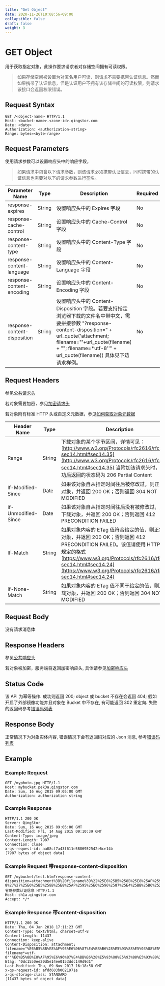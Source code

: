 ```yaml
---
title: "Get Object"
date: 2020-11-26T10:08:56+09:00
collapsible: false
draft: false
weight: 3
---
```


# GET Object

用于获取指定对象，此操作要求请求者对存储空间拥有可读权限。

> 如果存储空间被设置为对匿名用户可读，则请求不需要携带认证信息。然而如果携带了认证信息，但是认证用户不拥有该存储空间的可读权限，则请求该接口会返回权限错误。

## Request Syntax

```http
GET /<object-name> HTTP/1.1
Host: <bucket-name>.<zone-id>.qingstor.com
Date: <date>
Authorization: <authorization-string>
Range: bytes=<byte-range>
```

## Request Parameters

使用请求参数可以设置响应头中的响应字段。

> 如果请求中包含以下请求参数，则该请求必须携带认证信息，同时携带的认证信息也需要对以下的请求参数进行签名。

| Parameter Name | Type | Description | Required |
| --- | --- | --- | --- |
| response-expires | String | 设置响应头中的 Expires 字段 | No |
| response-cache-control | String | 设置响应头中的 Cache-Control 字段 | No |
| response-content-type | String | 设置响应头中的 Content-Type 字段 | No |
| response-content-language | String | 设置响应头中的 Content-Language 字段 | No |
| response-content-encoding | String | 设置响应头中的 Content-Encoding 字段 | No |
| response-content-disposition | String | 设置响应头中的 Content-Disposition 字段。若要支持指定浏览器下载的文件名中带中文，需要拼接参数 "?response-content-disposition=" + url_quote('attachment; filename="'+url_quote(filename) + "\"; filename=*utf-8''" + url_quote(filename)) 具体见下边请求样例。 | No |

## Request Headers

参见[公共请求头](../../common_header/)

若对象需要加密，参见[加密请求头](../../common/encryption/#加密请求头)

若对象附有标准 HTTP 头或自定义元数据，参见[如何获取对象元数据](../../metadata/)

| Header Name | Type | Description | Required |
| --- | --- | --- | --- |
| Range | String | 下载对象的某个字节区间，详情可见：[http://www.w3.org/Protocols/rfc2616/rfc2616-sec14.html#sec14.35](http://www.w3.org/Protocols/rfc2616/rfc2616-sec14.html#sec14.35) 当附加该请求头时，处理成功后返回的状态码为 206 Partial Content | No |
| If-Modified-Since | Date | 如果该对象自从指定时间往后被修改过，则正常下载对象，并返回 200 OK；否则返回 304 NOT MODIFIED | No |
| If-Unmodified-Since | Date | 如果该对象自从指定时间往后没有被修改过，则正常下载对象，并返回 200 OK；否则返回 412 PRECONDITION FAILED | No |
| If-Match | String | 如果对象内容的 ETag 值符合给定的值，则正常下载对象，并返回 200 OK；否则返回 412 PRECONDITION FAILED。该值请使用 HTTP 规范所规定的格式 [https://www.w3.org/Protocols/rfc2616/rfc2616-sec14.html#sec14.24](https://www.w3.org/Protocols/rfc2616/rfc2616-sec14.html#sec14.24) | No |
| If-None-Match | String | 如果对象内容的 ETag 值不同于给定的值，则正常下载对象，并返回 200 OK；否则返回 304 NOT MODIFIED | No |

## Request Body

没有请求消息体

## Response Headers

参见[公共响应头](../../common_header/)

若对象被加密，服务端将返回加密响应头, 具体请参见[加密响应头](../../common/encryption/#加密响应头)

## Status Code

该 API 为幂等操作. 成功则返回 200; object 或 bucket 不存在会返回 404; 假如开启了外部镜像功能并且对象在 Bucket 中不存在, 有可能返回 302 重定向. 失败的返回码参考[错误码列表](../../error_code/)

## Response Body

正常情况下为对象实体内容, 错误情况下会有返回码对应的 Json 消息, 参考[错误码列表](../../error_code/)

## Example

### Example Request

```http
GET /myphoto.jpg HTTP/1.1
Host: mybucket.pek3a.qingstor.com
Date: Sun, 16 Aug 2015 09:05:00 GMT
Authorization: authorization string
```

### Example Response

```http
HTTP/1.1 200 OK
Server: QingStor
Date: Sun, 16 Aug 2015 09:05:00 GMT
Last-Modified: Fri, 14 Aug 2015 09:10:39 GMT
Content-Type: image/jpeg
Content-Length: 7987
Connection: close
x-qs-request-id: aa08cf7a43f611e5886952542e6ce14b
[7987 bytes of object data]
```

### Example Request 带response-content-disposition

```http
GET /mybucket/test.htm?response-content-disposition=attachment%3B%20filename%3D%22%25E6%25B5%258B%25E8%25AF%2595%25E6%2596%2587%25E4%25BB%25B6%2528%25E5%2593%2588%25E5%2593%2588%25E5%2593%2588%2529.txt%22%3B%20filename%2A%3Dutf-8%27%27%25E6%25B5%258B%25E8%25AF%2595%25E6%2596%2587%25E4%25BB%25B6%2528%25E5%2593%2588%25E5%2593%2588%25E5%2593%2588%2529.txt&省略参数认证信息 HTTP/1.1
Host: sh1a.qingstor.com
Accept: */*
```

### Example Response 带content-disposition

```http
HTTP/1.1 200 OK
Date: Thu, 04 Jan 2018 17:11:23 GMT
Content-Type: text/html; charset=utf-8
Content-Length: 11437
Connection: keep-alive
Content-Disposition: attachment; filename="%E6%B5%8B%E8%AF%95%E6%96%87%E4%BB%B6%28%E5%93%88%E5%93%88%E5%93%88%29.txt"; filename*=utf-8''%E6%B5%8B%E8%AF%95%E6%96%87%E4%BB%B6%28%E5%93%88%E5%93%88%E5%93%88%29.txt
Etag: "0dc1550ee20d5e14ee0153ddc149d9d1"
Last-Modified: Thu, 09 Nov 2017 16:18:58 GMT
x-qs-request-id: afdd603b0021971e
x-qs-storage-class: STANDARD
[11437 bytes of object data]
```
